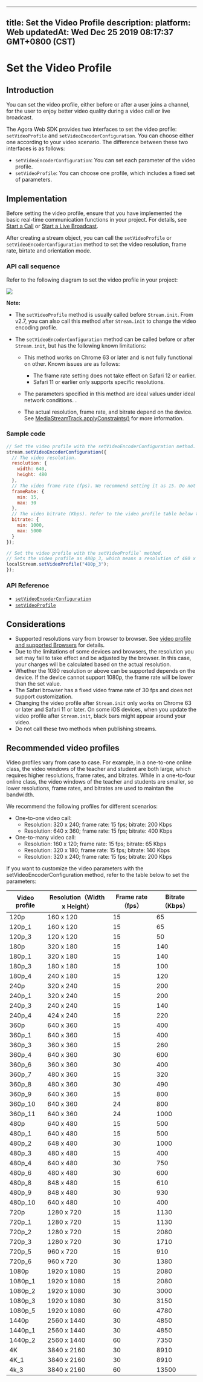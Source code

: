 
---
title: Set the Video Profile
description: 
platform: Web
updatedAt: Wed Dec 25 2019 08:17:37 GMT+0800 (CST)
---
# Set the Video Profile
## Introduction

You can set the video profile, either before or after a user joins a channel, for the user to enjoy better video quality during a video call or live broadcast.

The Agora Web SDK provides two interfaces to set the video profile: `setVideoProfile` and `setVideoEncoderConfiguration`. You can choose either one according to your video scenario. The difference between these two interfaces is as follows:

- `setVideoEncoderConfiguration`: You can set each parameter of the video profile.
- `setVideoProfile`: You can choose one profile, which includes a fixed set of parameters.

## Implementation

Before setting the video profile, ensure that you have implemented the basic real-time communication functions in your project. For details, see [Start a Call](../../en/Video/start_call_web.md) or [Start a Live Broadcast](../../en/Video/start_live_web.md).

After creating a stream object, you can call the `setVideoProfile` or `setVideoEncoderConfiguration` method to set the video resolution, frame rate, birtate and orientation mode.

### API call sequence

Refer to the following diagram to set the video profile in your project:

![](https://web-cdn.agora.io/docs-files/1568878370519)

**Note:**

- The `setVideoProfile` method is usually called before `Stream.init`. From v2.7, you can also call this method after `Stream.init` to change the video encoding profile.
- The `setVideoEncoderConfiguration` method can be called before or after `Stream.init`, but has the following known limitations:

	- This method works on Chrome 63 or later and is not fully functional on other. Known issues are as follows:

		 - The frame rate setting does not take effect on Safari 12 or earlier.
		 - Safari 11 or earlier only supports specific resolutions.

	- The parameters specified in this method are ideal values under ideal network conditions. .
	- The actual resolution, frame rate, and bitrate depend on the device. See [MediaStreamTrack.applyConstraints()](https://developer.mozilla.org/zh-CN/docs/Web/API/MediaStreamTrack/applyConstraints) for more information.

### Sample code

```javascript
// Set the video profile with the setVideoEncoderConfiguration method.
stream.setVideoEncoderConfiguration({
  // The video resolution.
  resolution: {
    width: 640,
    height: 480
  },
  // The video frame rate (fps). We recommend setting it as 15. Do not set it to a value greater than 30.
  frameRate: {
    min: 15,
    max: 30
  },
  // The video bitrate (Kbps). Refer to the video profile table below to set this parameter.
  bitrate: {
    min: 1000,
    max: 5000
  }
});

// Set the video profile with the setVideoProfile` method.
// Sets the video profile as 480p_3, which means a resolution of 480 x 480, a frame rate of 15, and a bitrate of 400.
localStream.setVideoProfile("480p_3");
});
```

###  API Reference

- [`setVideoEncoderConfiguration`](https://docs.agora.io/en/Video/API%20Reference/web/interfaces/agorartc.stream.html#setvideoencoderconfiguration)
- [`setVideoProfile`](https://docs.agora.io/en/Video/API%20Reference/web/interfaces/agorartc.stream.html#setvideoprofile)

## Considerations
- Supported resolutions vary from browser to browser. See [video profile and supported Browsers](https://docs.agora.io/en/Video/API%20Reference/web/interfaces/agorartc.stream.html#setvideoprofile) for details.
- Due to the limitations of some devices and browsers, the resolution you set may fail to take effect and be adjusted by the browser. In this case, your charges will be calculated based on the actual resolution.
- Whether the 1080 resolution or above can be supported depends on the device. If the device cannot support 1080p, the frame rate will be lower than the set value.
- The Safari browser has a fixed video frame rate of 30 fps and does not support customization.
- Changing the video profile after `Stream.init` only works on Chrome 63 or later and Safari 11 or later. On some iOS devices, when you update the video profile after `Stream.init`, black bars might appear around your video.
- Do not call these two methods when publishing streams.

## Recommended video profiles

Video profiles vary from case to case. For example, in a one-to-one online class, the video windows of the teacher and student are both large, which requires higher resolutions, frame rates, and bitrates. While in a one-to-four online class, the video windows of the teacher and students are smaller, so lower resolutions, frame rates, and bitrates are used to maintan the bandwidth.

We recommend the following profiles for different scenarios:

- One-to-one video call: 
  - Resolution: 320 x 240; frame rate: 15 fps; bitrate: 200 Kbps
  - Resolution: 640 x 360; frame rate: 15 fps; bitrate: 400 Kbps
- One-to-many video call: 
  - Resolution: 160 x 120; frame rate: 15 fps; bitrate: 65 Kbps
  - Resolution: 320 x 180; frame rate: 15 fps; bitrate: 140 Kbps
  - Resolution: 320 x 240; frame rate: 15 fps; bitrate: 200 Kbps 

If you want to customize the video parameters with the setVideoEncoderConfiguration method, refer to the table below to set the parameters:

| Video profile | Resolution（Width x Height） | Frame rate（fps） | Bitrate（Kbps） |
| ------------- | ---------------------------- | ----------------- | --------------- |
| 120p          | 160 x 120                    | 15                | 65              |
| 120p_1        | 160 x 120                    | 15                | 65              |
| 120p_3        | 120 x 120                    | 15                | 50              |
| 180p          | 320 x 180                    | 15                | 140             |
| 180p_1        | 320 x 180                    | 15                | 140             |
| 180p_3        | 180 x 180                    | 15                | 100             |
| 180p_4        | 240 x 180                    | 15                | 120             |
| 240p          | 320 x 240                    | 15                | 200             |
| 240p_1        | 320 x 240                    | 15                | 200             |
| 240p_3        | 240 x 240                    | 15                | 140             |
| 240p_4        | 424 x 240                    | 15                | 220             |
| 360p          | 640 x 360                    | 15                | 400             |
| 360p_1        | 640 x 360                    | 15                | 400             |
| 360p_3        | 360 x 360                    | 15                | 260             |
| 360p_4        | 640 x 360                    | 30                | 600             |
| 360p_6        | 360 x 360                    | 30                | 400             |
| 360p_7        | 480 x 360                    | 15                | 320             |
| 360p_8        | 480 x 360                    | 30                | 490             |
| 360p_9        | 640 x 360                    | 15                | 800             |
| 360p_10       | 640 x 360                    | 24                | 800             |
| 360p_11       | 640 x 360                    | 24                | 1000            |
| 480p          | 640 x 480                    | 15                | 500             |
| 480p_1        | 640 x 480                    | 15                | 500             |
| 480p_2        | 648 x 480                    | 30                | 1000            |
| 480p_3        | 480 x 480                    | 15                | 400             |
| 480p_4        | 640 x 480                    | 30                | 750             |
| 480p_6        | 480 x 480                    | 30                | 600             |
| 480p_8        | 848 x 480                    | 15                | 610             |
| 480p_9        | 848 x 480                    | 30                | 930             |
| 480p_10       | 640 x 480                    | 10                | 400             |
| 720p          | 1280 x 720                   | 15                | 1130            |
| 720p_1        | 1280 x 720                   | 15                | 1130            |
| 720p_2        | 1280 x 720                   | 15                | 2080            |
| 720p_3        | 1280 x 720                   | 30                | 1710            |
| 720p_5        | 960 x 720                    | 15                | 910             |
| 720p_6        | 960 x 720                    | 30                | 1380            |
| 1080p         | 1920 x 1080                  | 15                | 2080            |
| 1080p_1       | 1920 x 1080                  | 15                | 2080            |
| 1080p_2       | 1920 x 1080                  | 30                | 3000            |
| 1080p_3       | 1920 x 1080                  | 30                | 3150            |
| 1080p_5       | 1920 x 1080                  | 60                | 4780            |
| 1440p         | 2560 x 1440                  | 30                | 4850            |
| 1440p_1       | 2560 x 1440                  | 30                | 4850            |
| 1440p_2       | 2560 x 1440                  | 60                | 7350            |
| 4K            | 3840 x 2160                  | 30                | 8910            |
| 4K_1          | 3840 x 2160                  | 30                | 8910            |
| 4k_3          | 3840 x 2160                  | 60                | 13500           |

